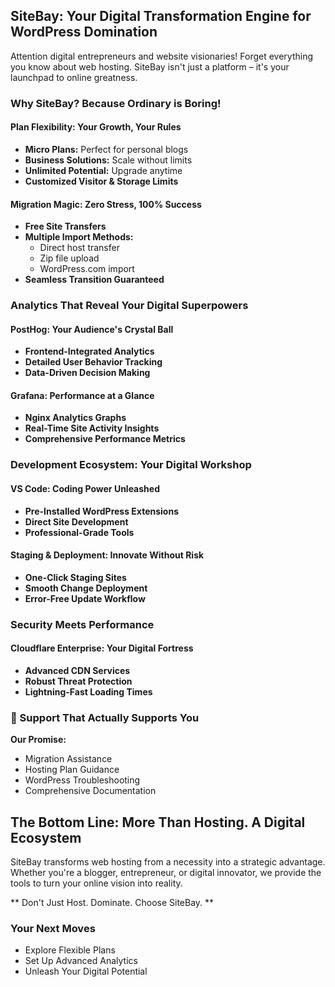 ##  SiteBay: Your Digital Transformation Engine for WordPress Domination

Attention digital entrepreneurs and website visionaries!  Forget everything you know about web hosting. SiteBay isn't just a platform – it's your launchpad to online greatness.

###  Why SiteBay? Because Ordinary is Boring!

####  Plan Flexibility: Your Growth, Your Rules
- **Micro Plans:** Perfect for personal blogs
- **Business Solutions:** Scale without limits
- **Unlimited Potential:** Upgrade anytime
- **Customized Visitor & Storage Limits**

####  Migration Magic: Zero Stress, 100% Success
- **Free Site Transfers**
- **Multiple Import Methods:**
  - Direct host transfer
  - Zip file upload
  - WordPress.com import
- **Seamless Transition Guaranteed**

###  Analytics That Reveal Your Digital Superpowers

#### PostHog: Your Audience's Crystal Ball
- **Frontend-Integrated Analytics**
- **Detailed User Behavior Tracking**
- **Data-Driven Decision Making**

#### Grafana: Performance at a Glance
- **Nginx Analytics Graphs**
- **Real-Time Site Activity Insights**
- **Comprehensive Performance Metrics**

###  Development Ecosystem: Your Digital Workshop

#### VS Code: Coding Power Unleashed
- **Pre-Installed WordPress Extensions**
- **Direct Site Development**
- **Professional-Grade Tools**

#### Staging & Deployment: Innovate Without Risk
- **One-Click Staging Sites**
- **Smooth Change Deployment**
- **Error-Free Update Workflow**

###  Security Meets Performance

#### Cloudflare Enterprise: Your Digital Fortress
- **Advanced CDN Services**
- **Robust Threat Protection**
- **Lightning-Fast Loading Times**

### 🤝 Support That Actually Supports You

**Our Promise:**
- Migration Assistance
- Hosting Plan Guidance
- WordPress Troubleshooting
- Comprehensive Documentation

## The Bottom Line: More Than Hosting. A Digital Ecosystem 

SiteBay transforms web hosting from a necessity into a strategic advantage. Whether you're a blogger, entrepreneur, or digital innovator, we provide the tools to turn your online vision into reality.

** Don't Just Host. Dominate. Choose SiteBay. **

### Your Next Moves
- Explore Flexible Plans
- Set Up Advanced Analytics
- Unleash Your Digital Potential
